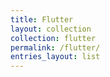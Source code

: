 ```yaml
---
title: Flutter
layout: collection
collection: flutter
permalink: /flutter/
entries_layout: list
---
```

